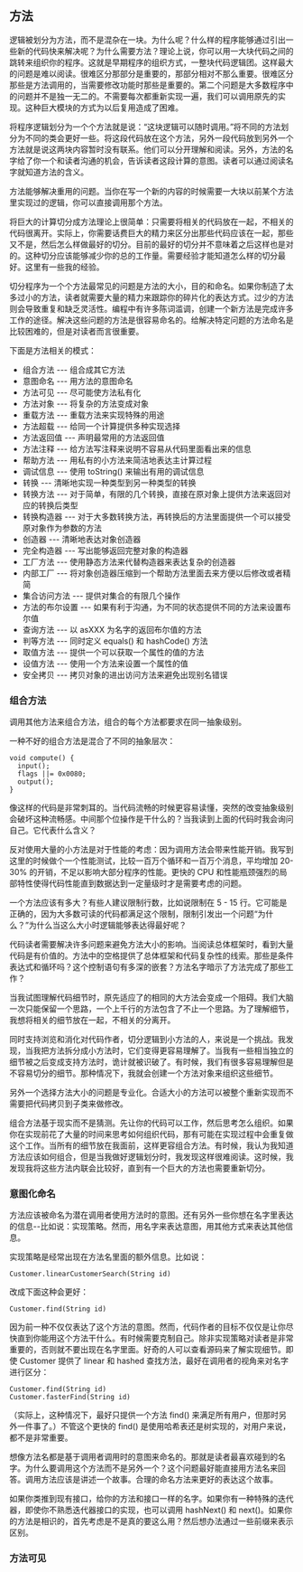 ## 方法

逻辑被划分为方法，而不是混杂在一块。为什么呢？什么样的程序能够通过引出一些新的代码快来解决呢？为什么需要方法？理论上说，你可以用一大块代码之间的跳转来组织你的程序。这就是早期程序的组织方式，一整块代码逻辑团。这样最大的问题是难以阅读。很难区分那部分是重要的，那部分相对不那么重要。很难区分那些是方法调用的，当需要修改功能时那些是重要的。第二个问题是大多数程序中的问题并不是独一无二的。不需要每次都重新实现一遍，我们可以调用原先的实现。这种巨大模块的方式为以后复用造成了困难。

将程序逻辑划分为一个个方法就是说：“这块逻辑可以随时调用。”将不同的方法划分为不同的类会更好一些。将这段代码放在这个方法，另外一段代码放到另外一个方法就是说这两块内容暂时没有联系。他们可以分开理解和阅读。另外，方法的名字给了你一个和读者沟通的机会，告诉读者这段计算的意图。读者可以通过阅读名字就知道方法的含义。

方法能够解决重用的问题。当你在写一个新的内容的时候需要一大块以前某个方法里实现过的逻辑，你可以直接调用那个方法。

将巨大的计算切分成方法理论上很简单：只需要将相关的代码放在一起，不相关的代码很离开。实际上，你需要话费巨大的精力来区分出那些代码应该在一起，那些又不是，然后怎么样做最好的切分。目前的最好的切分并不意味着之后这样也是对的。这种切分应该能够减少你的总的工作量。需要经验才能知道怎么样的切分最好。这里有一些我的经验。

切分程序为一个个方法最常见的问题是方法的大小，目的和命名。如果你制造了太多过小的方法，读者就需要大量的精力来跟踪你的碎片化的表达方式。过少的方法则会导致重复和缺乏灵活性。编程中有许多陈词滥调，创建一个新方法是完成许多工作的途径。解决这些问题的方法是很容易命名的。给解决特定问题的方法命名是比较困难的，但是对读者而言很重要。

下面是方法相关的模式：

+ 组合方法		--- 组合成其它方法
+ 意图命名		---	用方法的意图命名
+ 方法可见		---	尽可能使方法私有化
+ 方法对象		---	将复杂的方法变成对象
+ 重载方法  	---	重载方法来实现特殊的用途
+ 方法超载  	---	给同一个计算提供多种实现选择
+ 方法返回值    ---	声明最常用的方法返回值
+ 方法注释  	---  给方法写注释来说明不容易从代码里面看出来的信息
+ 帮助方法  	---  用私有的小方法来简洁地表达主计算过程
+ 调试信息  	---  使用 toString() 来输出有用的调试信息
+ 转换    	 ---  清晰地实现一种类型到另一种类型的转换
+ 转换方法 		---  对于简单，有限的几个转换，直接在原对象上提供方法来返回对应的转换后类型
+ 转换构造器    ---  对于大多数转换方法，再转换后的方法里面提供一个可以接受原对象作为参数的方法
+ 创造器 		---  清晰地表达对象创造器
+ 完全构造器	   ---  写出能够返回完整对象的构造器
+ 工厂方法	    ---  使用静态方法来代替构造器来表达复杂的创造器
+ 内部工厂	    ---  将对象创造器压缩到一个帮助方法里面去来方便以后修改或者精简
+ 集合访问方法   ---  提供对集合的有限几个操作
+ 方法的布尔设置 ---  如果有利于沟通，为不同的状态提供不同的方法来设置布尔值
+ 查询方法	    ---  以 asXXX 为名字的返回布尔值的方法
+ 判等方法	    ---  同时定义 equals() 和 hashCode() 方法
+ 取值方法	    ---  提供一个可以获取一个属性的值的方法
+ 设值方法	    ---  使用一个方法来设置一个属性的值
+ 安全拷贝	    ---  拷贝对象的进出访问方法来避免出现别名错误

###  组合方法

调用其他方法来组合方法，组合的每个方法都要求在同一抽象级别。

一种不好的组合方法是混合了不同的抽象层次：

	void compute() {
	  input();
	  flags ||= 0x0080;
	  output();
	}

像这样的代码是非常刺耳的。当代码流畅的时候更容易读懂，突然的改变抽象级别会破坏这种流畅感。中间那个位操作是干什么的？当我读到上面的代码时我会询问自己。它代表什么含义？

反对使用大量的小方法是对于性能的考虑：因为调用方法会带来性能开销。我写到这里的时候做个一个性能测试，比较一百万个循环和一百万个消息，平均增加 20-30% 的开销，不足以影响大部分程序的性能。更快的 CPU 和性能瓶颈强烈的局部特性使得代码性能直到数据达到一定量级时才是需要考虑的问题。

一个方法应该有多大？有些人建议限制行数，比如说限制在 5 - 15 行。它可能是正确的，因为大多数可读的代码都满足这个限制，限制引发出一个问题“为什么？”为什么当这么大小时逻辑能够表达得最好呢？

代码读者需要解决许多问题来避免方法大小的影响。当阅读总体框架时，看到大量代码是有价值的。方法中的空格提供了总体框架和代码复杂性的线索。那些是条件表达式和循环吗？这个控制语句有多深的嵌套？方法名字暗示了方法完成了那些工作？

当我试图理解代码细节时，原先适应了的相同的大方法会变成一个阻碍。我们大脑一次只能保留一个思路，一个上千行的方法包含了不止一个思路。为了理解细节，我想将相关的细节放在一起，不相关的分离开。

同时支持浏览和消化对代码作者，切分逻辑到小方法的人，来说是一个挑战。我发现，当我把方法拆分成小方法时，它们变得更容易理解了。当我有一些相当独立的细节被之后变成支持方法时，诡计就被识破了。有时候，我们有很多容易理解但是不容易切分的细节。那种情况下，我就会创建一个方法对象来组织这些细节。

另外一个选择方法大小的问题是专业化。合适大小的方法可以被整个重新实现而不需要把代码拷贝到子类来做修改。

组合方法基于现实而不是猜测。先让你的代码可以工作，然后思考怎么组织。如果你在实现前花了大量的时间来思考如何组织代码，那有可能在实现过程中会重复做这个工作。当所有的细节放在我面前，这样更容组合方法。有时候，我认为我知道方法应该如何组合，但是当我做好逻辑划分时，我发现这样很难阅读。这时候，我发现我将这些方法内联会比较好，直到有一个巨大的方法也需要重新切分。

### 意图化命名

方法应该被命名为潜在调用者使用方法时的意图。还有另外一些你想在名字里表达的信息--比如说：实现策略。然而，用名字来表达意图，用其他方式来表达其他信息。

实现策略是经常出现在方法名里面的额外信息。比如说：

	Customer.linearCustomerSearch(String id)

改成下面这种会更好：

	Customer.find(String id)

因为前一种不仅仅表达了这个方法的意图。然而，代码作者的目标不仅仅是让你尽快直到你能用这个方法干什么。有时候需要克制自己。除非实现策略对读者是非常重要的，否则就不要出现在名字里面。好奇的人可以查看源码来了解实现细节。即使 Customer 提供了 linear 和 hashed 查找方法，最好在调用者的视角来对名字进行区分：

	Customer.find(String id)
	Customer.fasterFind(String id)

（实际上，这种情况下，最好只提供一个方法 find() 来满足所有用户，但那时另外一件事了。）不管这个更快的 find() 是使用哈希表还是树实现的，对用户来说，都不是非常重要。

想像方法名都是基于调用者调用时的意图来命名的。那就是读者最喜欢碰到的名字。为什么要调用这个方法而不是另外一个？这个问题最好能直接用方法名来回答。调用方法应该是讲述一个故事。合理的命名方法来更好的表达这个故事。

如果你类推到现有接口，给你的方法和接口一样的名字。如果你有一种特殊的迭代器，即使你不熟悉迭代器接口的实现，也可以调用 hashNext() 和 next()。如果你的方法是相识的，首先考虑是不是真的要这么用？然后想办法通过一些前缀来表示区别。

### 方法可见








